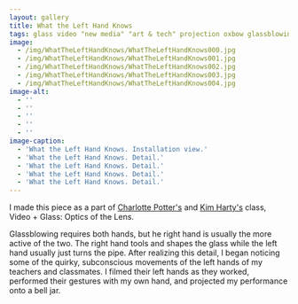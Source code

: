 ```yaml
---
layout: gallery
title: What the Left Hand Knows
tags: glass video "new media" "art & tech" projection oxbow glassblowing 2014
image: 
  - /img/WhatTheLeftHandKnows/WhatTheLeftHandKnows000.jpg
  - /img/WhatTheLeftHandKnows/WhatTheLeftHandKnows001.jpg
  - /img/WhatTheLeftHandKnows/WhatTheLeftHandKnows002.jpg
  - /img/WhatTheLeftHandKnows/WhatTheLeftHandKnows003.jpg
  - /img/WhatTheLeftHandKnows/WhatTheLeftHandKnows004.jpg
image-alt:
  - ''
  - ''
  - ''
  - ''
  - ''
image-caption:
  - 'What the Left Hand Knows. Installation view.'
  - 'What the Left Hand Knows. Detail.'
  - 'What the Left Hand Knows. Detail.'
  - 'What the Left Hand Knows. Detail.'
  - 'What the Left Hand Knows. Detail.'
---
```


I made this piece as a part of [Charlotte Potter's](http://charlottepotter.com) and [Kim Harty's](http://kimharty.com) class, Video + Glass: Optics of the Lens.

Glassblowing requires both hands, but he right hand is usually the more active of the two.  The right hand tools and shapes the glass while the left hand usually just turns the pipe.  After realizing this detail, I began noticing some of the quirky, subconscious movements of the left hands of my teachers and classmates. I filmed their left hands as they worked, performed their gestures with my own hand, and projected my performance onto a bell jar.